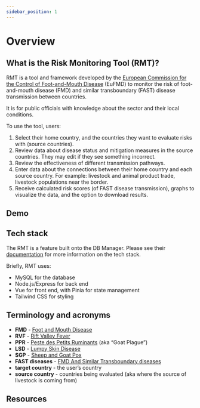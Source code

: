 ```yaml
---
sidebar_position: 1
---
```


# Overview

## What is the Risk Monitoring Tool (RMT)?

RMT is a tool and framework developed by the [European Commission for the Control of Foot-and-Mouth Disease](https://www.fao.org/eufmd/en/) (EuFMD) to monitor the risk of foot-and-mouth disease (FMD) and similar transboundary (FAST) disease transmission between countries.

It is for public officials with knowledge about the sector and their local conditions.

To use the tool, users:

1. Select their home country, and the countries they want to evaluate risks with (source countries).
2. Review data about disease status and mitigation measures in the source countries. They may edit if they see something incorrect.
3. Review the effectiveness of different transmission pathways.
4. Enter data about the connections between their home country and each source country. For example: livestock and animal product trade, livestock populations near the border.
5. Receive calculated risk scores (of FAST disease transmission), graphs to visualize the data, and the option to download results.

## Demo

## Tech stack

The RMT is a feature built onto the DB Manager. Please see their [documentation](/docs/db-manager/architecture) for more information on the tech stack.

Briefly, RMT uses:

- MySQL for the database
- Node.js/Express for back end
- Vue for front end, with Pinia for state management
- Tailwind CSS for styling

## Terminology and acronyms

- **FMD** - [Foot and Mouth Disease](https://woah.org/en/disease/foot-and-mouth-disease/)
- **RVF** - [Rift Valley Fever](https://www.cdc.gov/vhf/rvf/index.html)
- **PPR** - [Peste des Petits Ruminants](https://www.woah.org/en/disease/peste-des-petits-ruminants/) (aka “Goat Plague”)
- **LSD** - [Lumpy Skin Disease](https://www.woah.org/en/disease/lumpy-skin-disease/)
- **SGP** - [Sheep and Goat Pox](https://rr-asia.woah.org/en/projects/sheep-pox-and-goat-pox/)
- **FAST diseases** - [FMD And Similar Transboundary diseases](https://www.fao.org/eufmd/global-situation/about-fast-diseases/en/)
- **target country** - the user’s country
- **source country** - countries being evaluated (aka where the source of livestock is coming from)

## Resources
